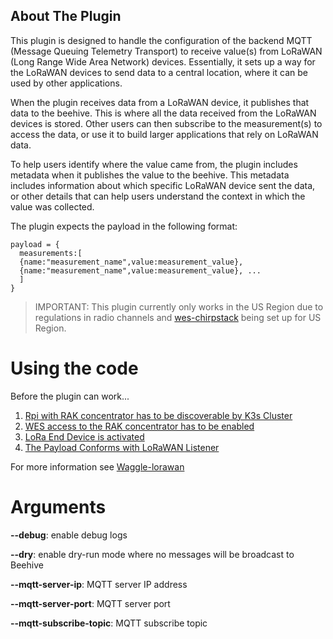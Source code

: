 ## About The Plugin

This plugin is designed to handle the configuration of the backend MQTT (Message Queuing Telemetry Transport) to receive value(s) from LoRaWAN (Long Range Wide Area Network) devices. Essentially, it sets up a way for the LoRaWAN devices to send data to a central location, where it can be used by other applications.

When the plugin receives data from a LoRaWAN device, it publishes that data to the beehive. This is where all the data received from the LoRaWAN devices is stored. Other users can then subscribe to the measurement(s) to access the data, or use it to build larger applications that rely on LoRaWAN data.

To help users identify where the value came from, the plugin includes metadata when it publishes the value to the beehive. This metadata includes information about which specific LoRaWAN device sent the data, or other details that can help users understand the context in which the value was collected.

The plugin expects the payload in the following format:
```
payload = {
  measurements:[
  {name:"measurement_name",value:measurement_value},
  {name:"measurement_name",value:measurement_value}, ...
  ]
}
```

>IMPORTANT: This plugin currently only works in the US Region due to regulations in radio channels and [wes-chirpstack](https://github.com/waggle-sensor/waggle-edge-stack/tree/main/kubernetes/wes-chirpstack) being set up for US Region.

# Using the code

Before the plugin can work...
1) [Rpi with RAK concentrator has to be discoverable by K3s Cluster](https://github.com/waggle-sensor/waggle-lorawan/blob/main/README.md##setting-up-rak-discover-kit-2-to-be-discoverable-by-wes)
1) [WES access to the RAK concentrator has to be enabled](https://github.com/waggle-sensor/waggle-lorawan/blob/main/README.md#enabling-wes-access-to-the-rak-concentrator)
1) [LoRa End Device is activated](https://github.com/waggle-sensor/waggle-lorawan/blob/main/README.md#configuring-the-wes-lorawan)
1) [The Payload Conforms with LoRaWAN Listener](https://github.com/FranciscoLozCoding/plugin-lorawan-listener#converting-chirpstack-payload-decoders)

For more information see [Waggle-lorawan](https://github.com/waggle-sensor/waggle-lorawan)

# Arguments

**--debug**: enable debug logs

**--dry**: enable dry-run mode where no messages will be broadcast to Beehive

**--mqtt-server-ip**: MQTT server IP address

**--mqtt-server-port**: MQTT server port

**--mqtt-subscribe-topic**: MQTT subscribe topic